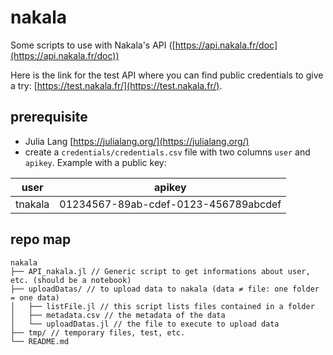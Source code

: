 # nakala
Some scripts to use with Nakala's API ([https://api.nakala.fr/doc](https://api.nakala.fr/doc))

Here is the link for the test API where you can find public credentials to give a try: [https://test.nakala.fr/](https://test.nakala.fr/).

## prerequisite
- Julia Lang [https://julialang.org/](https://julialang.org/)
- create a `credentials/credentials.csv` file with two columns `user` and `apikey`. Example with a public key:
  
| user    | apikey |
| -------- | ------- |
| tnakala  | 01234567-89ab-cdef-0123-456789abcdef  |

## repo map
```
nakala
├── API_nakala.jl // Generic script to get informations about user, etc. (should be a notebook)
├── uploadDatas/ // to upload data to nakala (data ≠ file: one folder = one data)
│   ├── listFile.jl // this script lists files contained in a folder
│   ├── metadata.csv // the metadata of the data
│   └── uploadDatas.jl // the file to execute to upload data
├── tmp/ // temporary files, test, etc.
└── README.md
```
